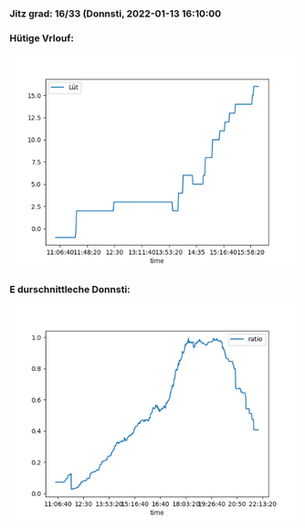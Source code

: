 ### Jitz grad: 16/33 (Donnsti, 2022-01-13 16:10:00

### Hütige Vrlouf:
![Graph](Today.png)

### E durschnittleche Donnsti:
![Graph](Donnsti.png)